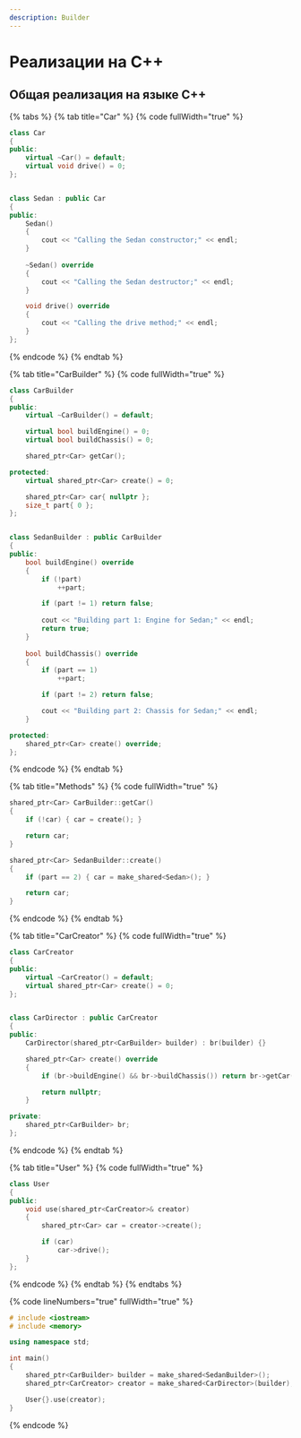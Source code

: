 ```yaml
---
description: Builder
---
```


# Реализации на С++

## Общая реализация на языке С++

{% tabs %}
{% tab title="Car" %}
{% code fullWidth="true" %}
```cpp
class Car
{
public:
	virtual ~Car() = default;
	virtual void drive() = 0;
};


class Sedan : public Car
{
public:
	Sedan() 
	{ 
		cout << "Calling the Sedan constructor;" << endl; 
	}
	
	~Sedan() override 
	{ 
		cout << "Calling the Sedan destructor;" << endl; 
	}

	void drive() override 
	{ 
		cout << "Calling the drive method;" << endl; 
	}
};
```
{% endcode %}
{% endtab %}

{% tab title="CarBuilder" %}
{% code fullWidth="true" %}
```cpp
class CarBuilder
{
public:
	virtual ~CarBuilder() = default;

	virtual bool buildEngine() = 0;
	virtual bool buildChassis() = 0;

	shared_ptr<Car> getCar();

protected:
	virtual shared_ptr<Car> create() = 0;

	shared_ptr<Car> car{ nullptr };
	size_t part{ 0 };
};


class SedanBuilder : public CarBuilder
{
public:
	bool buildEngine() override
	{
		if (!part)
			++part;

		if (part != 1) return false;
		
		cout << "Building part 1: Engine for Sedan;" << endl;
		return true;
	}
	
	bool buildChassis() override
	{
		if (part == 1)
			++part;

		if (part != 2) return false;

		cout << "Building part 2: Chassis for Sedan;" << endl;
	}

protected:
	shared_ptr<Car> create() override;
};
```
{% endcode %}
{% endtab %}

{% tab title="Methods" %}
{% code fullWidth="true" %}
```cpp
shared_ptr<Car> CarBuilder::getCar()
{
	if (!car) { car = create(); }

	return car;
}

shared_ptr<Car> SedanBuilder::create()
{
	if (part == 2) { car = make_shared<Sedan>(); }

	return car;
}
```
{% endcode %}
{% endtab %}

{% tab title="CarCreator" %}
{% code fullWidth="true" %}
```cpp
class CarCreator
{
public:
	virtual ~CarCreator() = default;
	virtual shared_ptr<Car> create() = 0;
};


class CarDirector : public CarCreator
{
public:
	CarDirector(shared_ptr<CarBuilder> builder) : br(builder) {}

	shared_ptr<Car> create() override
	{
		if (br->buildEngine() && br->buildChassis()) return br->getCar();

		return nullptr;
	}

private:
	shared_ptr<CarBuilder> br;
};
```
{% endcode %}
{% endtab %}

{% tab title="User" %}
{% code fullWidth="true" %}
```cpp
class User
{
public:
	void use(shared_ptr<CarCreator>& creator)
	{
		shared_ptr<Car> car = creator->create();

		if (car)
			car->drive();
	}
};
```
{% endcode %}
{% endtab %}
{% endtabs %}

{% code lineNumbers="true" fullWidth="true" %}
```cpp
# include <iostream>
# include <memory>

using namespace std;

int main()
{
	shared_ptr<CarBuilder> builder = make_shared<SedanBuilder>();
	shared_ptr<CarCreator> creator = make_shared<CarDirector>(builder);

	User{}.use(creator);
}
```
{% endcode %}
